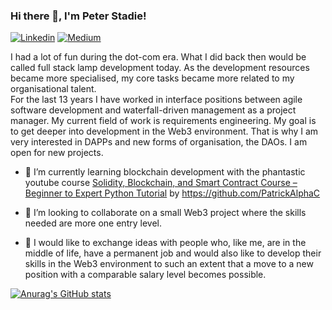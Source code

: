 <h3>Hi there 👋, I'm Peter Stadie!</h3>

[![Linkedin](https://img.shields.io/badge/LinkedIn-0077B5?style=for-the-badge&logo=linkedin&logoColor=white)](https://www.linkedin.com/in/n4n0b1t3/)
[![Medium](https://img.shields.io/badge/Medium-000000?style=for-the-badge&logo=medium&logoColor=white)](https://n4n0b1t3.medium.com/)

I had a lot of fun during the dot-com era. What I did back then would be called full stack lamp development today. As the development resources became more specialised, my core tasks became more related to my organisational talent.  
For the last 13 years I have worked in interface positions between agile software development and waterfall-driven management as a project manager. My current field of work is requirements engineering.
My goal is to get deeper into development in the Web3 environment. That is why I am very interested in DAPPs and new forms of organisation, the DAOs. I am open for new projects. 

- 🌱 I’m currently learning blockchain development with the phantastic youtube course
[Solidity, Blockchain, and Smart Contract Course – Beginner to Expert Python Tutorial](https://youtu.be/M576WGiDBdQ)
 by https://github.com/PatrickAlphaC

- 👯 I’m looking to collaborate on a small Web3 project where the skills needed are more one entry level.
- 🤔 I would like to exchange ideas with people who, like me, are in the middle of life, have a permanent job and would also like to develop their skills in the Web3 environment to such an extent that a move to a new position with a comparable salary level becomes possible.


[![Anurag's GitHub stats](https://github-readme-stats.vercel.app/api?username=n4n0b1t3)](https://github.com/anuraghazra/github-readme-stats)
